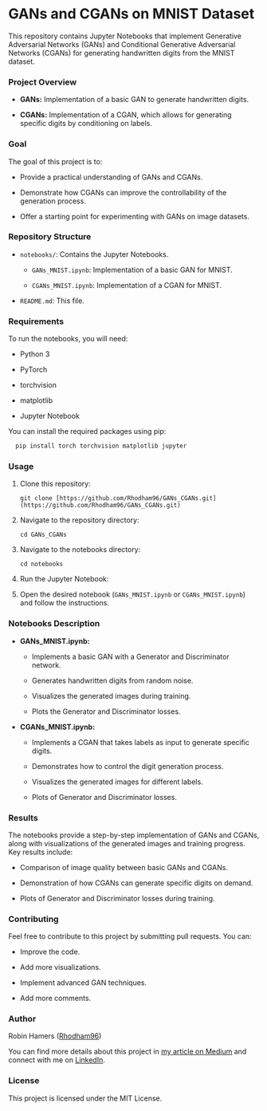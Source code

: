# GANs and CGANs on MNIST Dataset

This repository contains Jupyter Notebooks that implement Generative Adversarial Networks (GANs) and Conditional Generative Adversarial Networks (CGANs) for generating handwritten digits from the MNIST dataset.

### Project Overview

* **GANs:** Implementation of a basic GAN to generate handwritten digits.

* **CGANs:** Implementation of a CGAN, which allows for generating specific digits by conditioning on labels.

### Goal

The goal of this project is to:

* Provide a practical understanding of GANs and CGANs.

* Demonstrate how CGANs can improve the controllability of the generation process.

* Offer a starting point for experimenting with GANs on image datasets.

### Repository Structure

* `notebooks/`: Contains the Jupyter Notebooks.

    * `GANs_MNIST.ipynb`: Implementation of a basic GAN for MNIST.

    * `CGANs_MNIST.ipynb`: Implementation of a CGAN for MNIST.

* `README.md`: This file.

### Requirements

To run the notebooks, you will need:

* Python 3

* PyTorch

* torchvision

* matplotlib

* Jupyter Notebook

You can install the required packages using pip:
```python
  pip install torch torchvision matplotlib jupyter
```

### Usage

1.  Clone this repository:

    ```
    git clone [https://github.com/Rhodham96/GANs_CGANs.git](https://github.com/Rhodham96/GANs_CGANs.git)
    ```

2.  Navigate to the repository directory:

    ```
    cd GANs_CGANs
    ```

3.  Navigate to the notebooks directory:

    ```
    cd notebooks
    ```

4.  Run the Jupyter Notebook:


5.  Open the desired notebook (`GANs_MNIST.ipynb` or `CGANs_MNIST.ipynb`) and follow the instructions.

### Notebooks Description

* **GANs\_MNIST.ipynb:**

    * Implements a basic GAN with a Generator and Discriminator network.

    * Generates handwritten digits from random noise.

    * Visualizes the generated images during training.

    * Plots the Generator and Discriminator losses.

* **CGANs\_MNIST.ipynb:**

    * Implements a CGAN that takes labels as input to generate specific digits.

    * Demonstrates how to control the digit generation process.

    * Visualizes the generated images for different labels.

    * Plots of Generator and Discriminator losses.

### Results

The notebooks provide a step-by-step implementation of GANs and CGANs, along with visualizations of the generated images and training progress. Key results include:

* Comparison of image quality between basic GANs and CGANs.

* Demonstration of how CGANs can generate specific digits on demand.

* Plots of Generator and Discriminator losses during training.

### Contributing

Feel free to contribute to this project by submitting pull requests. You can:

* Improve the code.

* Add more visualizations.

* Implement advanced GAN techniques.

* Add more comments.

### Author

Robin Hamers ([Rhodham96](https://github.com/Rhodham96))

You can find more details about this project in [my article on Medium](https://medium.com/@robin.hamers) and connect with me on [LinkedIn](https://www.linkedin.com/in/robin-hamers/).

### License

This project is licensed under the MIT License.
